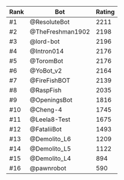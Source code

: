 Rank|Bot|Rating
---|---|---
#1|@ResoluteBot|2211
#2|@TheFreshman1902|2198
#3|@lord-bot|2196
#4|@Intron014|2176
#5|@ToromBot|2176
#6|@YoBot_v2|2164
#7|@FireFishBOT|2139
#8|@RaspFish|2035
#9|@OpeningsBot|1816
#10|@Cheng-4|1745
#11|@Leela8-Test|1675
#12|@FataliiBot|1493
#13|@Demolito_L6|1209
#14|@Demolito_L5|1122
#15|@Demolito_L4|894
#16|@pawnrobot|590
